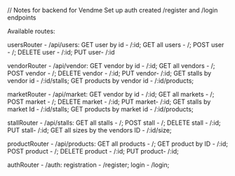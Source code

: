 // Notes for backend for Vendme
Set up auth
created /register and /login endpoints


Available routes:

usersRouter - /api/users:
 GET user by id - /:id; 
 GET all users - /;
 POST user - /; 
 DELETE user - /:id; 
 PUT user- /:id

vendorRouter - /api/vendor: 
 GET vendor by id - /:id; 
 GET all vendors - /;
 POST vendor - /; 
 DELETE vendor - /:id; 
 PUT vendor- /:id;
 GET stalls by vendor id - /:id/stalls;
 GET products by vendor id - /:id/products;

marketRouter - /api/market: 
 GET vendor by id - /:id; 
 GET all markets - /;
 POST market - /; 
 DELETE market - /:id; 
 PUT market- /:id;
 GET stalls by market Id - /:id/stalls;
 GET products by market id - /:id/products;

stallRouter - /api/stalls:
 GET all stalls - /;
 POST stall - /; 
 DELETE stall - /:id; 
 PUT stall- /:id;
 GET all sizes by the vendors ID - /:id/size;

 productRouter - /api/products:
 GET all products - /;
 GET product by ID - /:id;
 POST product - /; 
 DELETE product - /:id; 
 PUT product- /:id;
 
 

authRouter - /auth: registration - /register; login - /login;
